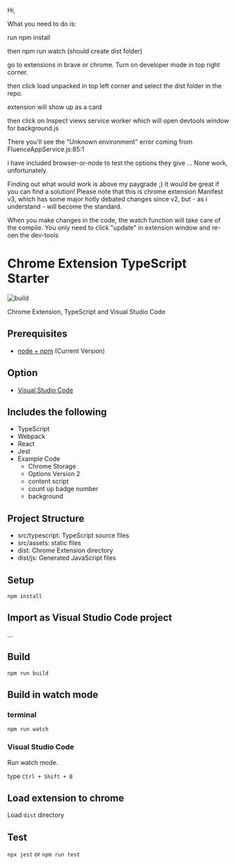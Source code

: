 Hi,

What you need to do is: 

run npm install

then npm run watch (should create dist folder)

go to extensions in brave or chrome. Turn on developer mode in top right corner.

then click load unpacked in top left corner and select the dist folder in the repo.

extension will show up as a card 

then click on Inspect views service worker which will open devtools window for background.js

There you'll see the "Unknown environment" error coming from FluenceAppService.js:85:1  

i have included browser-or-node to test the options they give ... None work, unfortunately. 

Finding out what would work is above my paygrade ;) It would be great if you can find a solution!
Please note that this is chrome extension Manifest v3, which has some major hotly debated changes since v2, but - as i understand - will become the standard. 

When you make changes in the code, the watch function will take care of the compile. You only need to click "update" in extension window and re-oen the dev-tools




# Chrome Extension TypeScript Starter

![build](https://github.com/chibat/chrome-extension-typescript-starter/workflows/build/badge.svg)

Chrome Extension, TypeScript and Visual Studio Code

## Prerequisites

* [node + npm](https://nodejs.org/) (Current Version)

## Option

* [Visual Studio Code](https://code.visualstudio.com/)

## Includes the following

* TypeScript
* Webpack
* React
* Jest
* Example Code
    * Chrome Storage
    * Options Version 2
    * content script
    * count up badge number
    * background

## Project Structure

* src/typescript: TypeScript source files
* src/assets: static files
* dist: Chrome Extension directory
* dist/js: Generated JavaScript files

## Setup

```
npm install
```

## Import as Visual Studio Code project

...

## Build

```
npm run build
```

## Build in watch mode

### terminal

```
npm run watch
```

### Visual Studio Code

Run watch mode.

type `Ctrl + Shift + B`

## Load extension to chrome

Load `dist` directory

## Test
`npx jest` or `npm run test`
